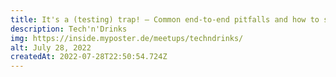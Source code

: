 ```yaml
---
title: It's a (testing) trap! – Common end-to-end pitfalls and how to solve them
description: Tech'n'Drinks
img: https://inside.myposter.de/meetups/techndrinks/
alt: July 28, 2022
createdAt: 2022-07-28T22:50:54.724Z
---
```

